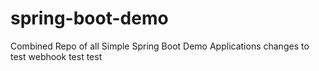 # spring-boot-demo
Combined Repo of all Simple Spring Boot Demo Applications
changes to test webhook
test
test
